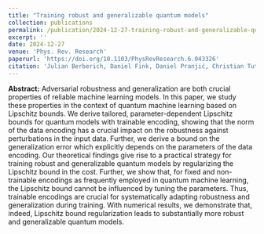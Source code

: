 ```yaml
---
title: "Training robust and generalizable quantum models"
collection: publications
permalink: /publication/2024-12-27-training-robust-and-generalizable-quantum-models
excerpt: ''
date: 2024-12-27
venue: 'Phys. Rev. Research'
paperurl: 'https://doi.org/10.1103/PhysRevResearch.6.043326'
citation: 'Julian Berberich, Daniel Fink, Daniel Pranjić, Christian Tutschku and Christian Holm. &quot;Training robust and generalizable quantum models.&quot; Phys. Rev. Research, 2024. DOI:'
---
```

**Abstract:** Adversarial robustness and generalization are both crucial properties of reliable machine learning models. In this paper, we study these properties in the context of quantum machine learning based on Lipschitz bounds. We derive tailored, parameter-dependent Lipschitz bounds for quantum models with trainable encoding, showing that the norm of the data encoding has a crucial impact on the robustness against perturbations in the input data. Further, we derive a bound on the generalization error which explicitly depends on the parameters of the data encoding. Our theoretical findings give rise to a practical strategy for training robust and generalizable quantum models by regularizing the Lipschitz bound in the cost. Further, we show that, for fixed and non-trainable encodings as frequently employed in quantum machine learning, the Lipschitz bound cannot be influenced by tuning the parameters. Thus, trainable encodings are crucial for systematically adapting robustness and generalization during training. With numerical results, we demonstrate that, indeed, Lipschitz bound regularization leads to substantially more robust and generalizable quantum models.